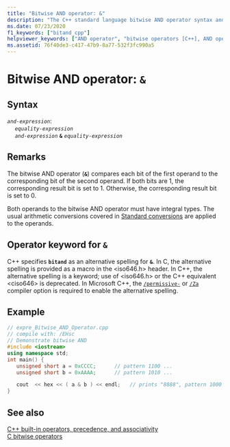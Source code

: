 ```yaml
---
title: "Bitwise AND operator: &"
description: "The C++ standard language bitwise AND operator syntax and use."
ms.date: 07/23/2020
f1_keywords: ["bitand_cpp"]
helpviewer_keywords: ["AND operator", "bitwise operators [C++], AND operator", "& operator [C++], bitwise operators"]
ms.assetid: 76f40de3-c417-47b9-8a77-532f3fc990a5
---
```

# Bitwise AND operator: `&`

## Syntax

*`and-expression`*:\
&emsp; *`equality-expression`*\
&emsp; *`and-expression`* **`&`** *`equality-expression`*

## Remarks

The bitwise AND operator (**`&`**) compares each bit of the first operand to the corresponding bit of the second operand. If both bits are 1, the corresponding result bit is set to 1. Otherwise, the corresponding result bit is set to 0.

Both operands to the bitwise AND operator must have integral types. The usual arithmetic conversions covered in [Standard conversions](standard-conversions.md) are applied to the operands.

## Operator keyword for `&`

C++ specifies **`bitand`** as an alternative spelling for **`&`**. In C, the alternative spelling is provided as a macro in the \<iso646.h> header. In C++, the alternative spelling is a keyword; use of \<iso646.h> or the C++ equivalent \<ciso646> is deprecated. In Microsoft C++, the [`/permissive-`](../build/reference/permissive-standards-conformance.md) or [`/Za`](../build/reference/za-ze-disable-language-extensions.md) compiler option is required to enable the alternative spelling.

## Example

```cpp
// expre_Bitwise_AND_Operator.cpp
// compile with: /EHsc
// Demonstrate bitwise AND
#include <iostream>
using namespace std;
int main() {
   unsigned short a = 0xCCCC;      // pattern 1100 ...
   unsigned short b = 0xAAAA;      // pattern 1010 ...

   cout  << hex << ( a & b ) << endl;   // prints "8888", pattern 1000 ...
}
```

## See also

[C++ built-in operators, precedence, and associativity](cpp-built-in-operators-precedence-and-associativity.md)\
[C bitwise operators](../c-language/c-bitwise-operators.md)
